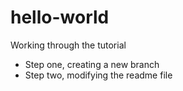# hello-world
Working through the tutorial
  - Step one, creating a new branch
  - Step two, modifying the readme file
